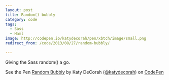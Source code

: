 ```yaml
---
layout: post
title: Random() bubbly
category: code
tags:
  - Sass
  - Haml
image: http://codepen.io/katydecorah/pen/xbtch/image/small.png
redirect_from: /code/2013/08/27/random-bubbly/

---
```



Giving the Sass random() a go.

<p data-height="500" data-theme-id="97" data-slug-hash="xbtch" data-user="katydecorah" data-default-tab="result" class='codepen'>See the Pen <a href='http://codepen.io/katydecorah/pen/xbtch'>Random Bubbly</a> by Katy DeCorah (<a href='http://codepen.io/katydecorah'>@katydecorah</a>) on <a href='http://codepen.io'>CodePen</a></p>
